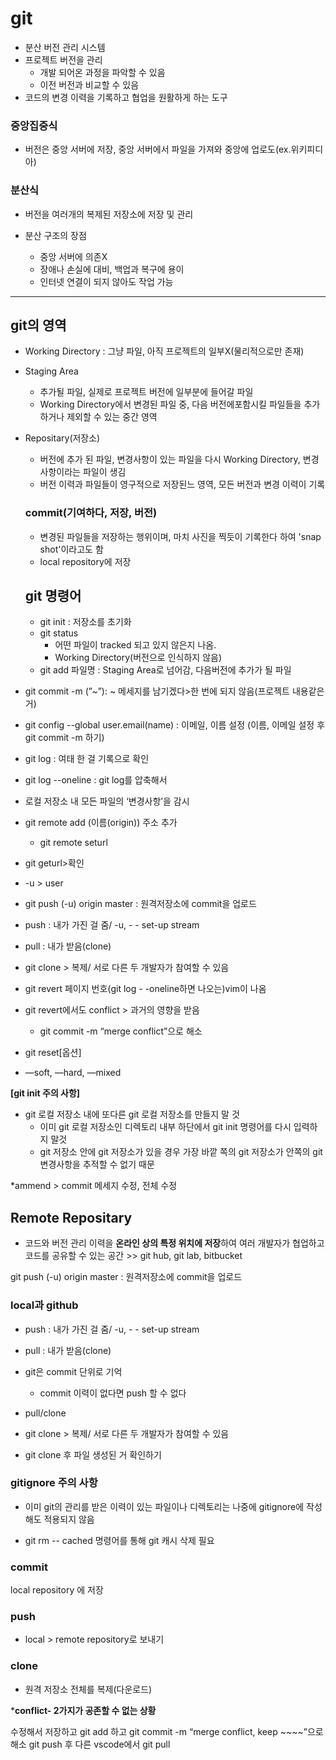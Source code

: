 # git

- 분산 버전 관리 시스템
- 프로젝트 버전을 관리
  - 개발 되어온 과정을 파악할 수 있음
  - 이전 버전과 비교할 수 있음
- 코드의 변경 이력을 기록하고 협업을 원활하게 하는 도구

### 중앙집중식
- 버전은 중앙 서버에 저장, 중앙 서버에서 파일을 가져와 중앙에 업로도(ex.위키피디아)

### 분산식
- 버전을 여러개의 복제된 저장소에 저장 및 관리

- 분산 구조의 장점
  - 중앙 서버에 의존X
  - 장애나 손실에 대비, 백업과 복구에 용이
  - 인터넷 연결이 되지 않아도 작업 가능
---
## git의 영역
- Working Directory : 그냥 파일, 아직 프로젝트의 일부X(물리적으로만 존재)
- Staging Area 
  - 추가될 파일, 실제로 프로젝트 버전에 일부분에 들어갈 파일
  - Working Directory에서 변경된 파일 중, 다음 버전에포함시킬 파일들을 추가하거나 제외할 수 있는 중간 영역
- Repositary(저장소) 
  - 버전에 추가 된 파일, 변경사항이 있는 파일을 다시 Working Directory, 변경사항이라는 파일이 생김
  - 버전 이력과 파일들이 영구적으로 저장된느 영역, 모든 버전과 변경 이력이 기록

  ### commit(기여하다, 저장, 버전)
  - 변경된 파일들을 저장하는 행위이며, 마치 사진을 찍듯이 기록한다 하여 'snap shot'이라고도 함
  - local repository에 저장

  ## git 명령어
  - git init : 저장소를 초기화
  - git status 
    - 어떤 파일이 tracked 되고 있지 않은지 나옴.
    - Working Directory(버전으로 인식하지 않음)
  - git add  파일명 : Staging Area로 넘어감, 다음버전에 추가가 될 파일
- git commit -m (”~”): ~ 메세지를 남기겠다>한 번에 되지 않음(프로젝트 내용같은거)
- git config --global user.email(name) : 이메일, 이름 설정
(이름, 이메일 설정 후 git commit -m 하기)

- git log : 여태 한 걸 기록으로 확인
- git log --oneline : git log를 압축해서

- 로컬 저장소 내 모든 파일의 ‘변경사항’을 감시

- git remote add (이름(origin)) 주소 추가
  - git remote seturl

- git geturl>확인

 - -u > user

- git push (-u) origin master : 원격저장소에 commit을 업로드
- push : 내가 가진 걸 줌/ -u, - - set-up stream
- pull : 내가 받음(clone)
- git clone > 복제/ 서로 다른 두 개발자가 참여할 수 있음

- git revert 페이지 번호(git log  - -oneline하면 나오는)vim이 나옴
- git revert에서도 conflict > 과거의 영향을 받음
  - git commit -m “merge conflict”으로 해소

- git reset[옵션] <commit id>

- —soft, —hard, —mixed

**[git init 주의 사항]**

- git 로컬 저장소 내에 또다른 git 로컬 저장소를 만들지 말 것
  - 이미 git 로컬 저장소인 디렉토리 내부 하단에서 git init 명령어를 다시 입력하지 말것
  - git 저장소 안에 git 저장소가 있을 경우 가장 바깥 쪽의 git 저장소가 안쪽의 git 변경사항을 추적할 수 없기 때문


*ammend > commit 메세지 수정, 전체 수정

## Remote Repositary

- 코드와 버전 관리 이력을 **온라인 상의 특정 위치에 저장**하여 여러 개발자가 협업하고 코드를 공유할 수 있는 공간 >> git hub, git lab, bitbucket

git push (-u) origin master : 원격저장소에 commit을 업로드

### local과 github

- push : 내가 가진 걸 줌/ -u, - - set-up stream
- pull : 내가 받음(clone)

- git은 commit  단위로 기억
  - commit 이력이 없다면 push 할 수 없다

- pull/clone

- git clone > 복제/ 서로 다른 두 개발자가 참여할 수 있음
- git clone 후 파일 생성된 거 확인하기 

### gitignore 주의 사항
- 이미 git의 관리를 받은 이력이 있는 파일이나 디렉토리는 나중에 gitignore에 작성해도 적용되지 않음

- git rm -- cached 명령어를 통해 git 캐시 삭제 필요

### commit
local repository 에 저장

### push
- local > remote repository로 보내기

### clone

- 원격 저장소 전체를 복제(다운로드) 

***conflict- 2가지가 공존할 수 없는 상황**

수정해서 저장하고
git add 하고 git commit -m “merge conflict, keep ~~~~”으로 해소
git push
후 다른 vscode에서 git pull